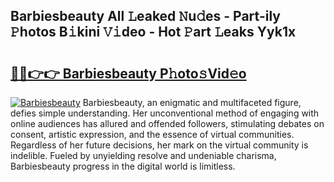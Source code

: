 ## Barbiesbeauty All 𝙻eaked 𝙽u𝚍es - Part-ily 𝙿hotos B𝚒kini 𝚅𝚒deo - Hot 𝙿art 𝙻eaks Yyk1x

# <h2><a href="http://ld3i5ld.urlbe.top/?page=Barbiesbeauty">🔗🔗👉👉 Barbiesbeauty P𝚑oto𝚜Vid𝚎o</a></h2>

[![Barbiesbeauty](https://i.imgur.com/eBuTRDB.gif)](http://ld3i5ld.urlbe.top/?page=Barbiesbeauty)
Barbiesbeauty, an enigmatic and multifaceted figure, defies simple understanding. Her unconventional method of engaging with online audiences has allured and offended followers, stimulating debates on consent, artistic expression, and the essence of virtual communities. Regardless of her future decisions, her mark on the virtual community is indelible. Fueled by unyielding resolve and undeniable charisma, Barbiesbeauty progress in the digital world is limitless.
